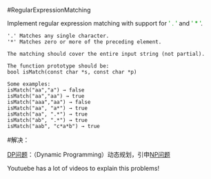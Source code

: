 #RegularExpressionMatching

Implement regular expression matching with support for  <font color='rgb(199,37,78)'>' . '</font> and <font color='rgb(199,37,78)'> ' * '</font>.

	'.' Matches any single character.
	'*' Matches zero or more of the preceding element.
	
	The matching should cover the entire input string (not partial).
	
	The function prototype should be:
	bool isMatch(const char *s, const char *p)
	
	Some examples:
	isMatch("aa","a") → false
	isMatch("aa","aa") → true
	isMatch("aaa","aa") → false
	isMatch("aa", "a*") → true
	isMatch("aa", ".*") → true
	isMatch("ab", ".*") → true
	isMatch("aab", "c*a*b") → true

#解决：

<a href="https://zh.wikipedia.org/wiki/%E5%8A%A8%E6%80%81%E8%A7%84%E5%88%92">DP问题</a>：（Dynamic Programming）动态规划，引申<a href="https://zh.wikipedia.org/wiki/NP_(%E8%A4%87%E9%9B%9C%E5%BA%A6)">NP问题</a>

Youtuebe has a lot of videos to explain this problems!